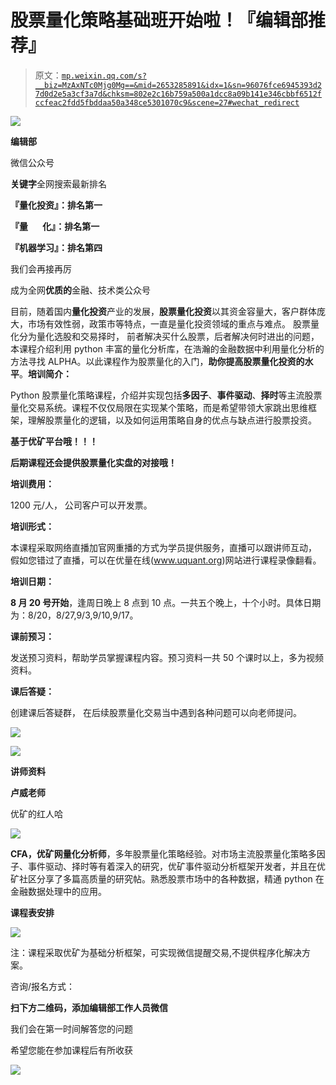 # 股票量化策略基础班开始啦！『编辑部推荐』

> 原文：[`mp.weixin.qq.com/s?__biz=MzAxNTc0Mjg0Mg==&mid=2653285891&idx=1&sn=96076fce6945393d27d0d2e5a3cf3a7d&chksm=802e2c16b759a500a1dcc8a09b141e346cbbf6512fccfeac2fdd5fbddaa50a348ce5301070c9&scene=27#wechat_redirect`](http://mp.weixin.qq.com/s?__biz=MzAxNTc0Mjg0Mg==&mid=2653285891&idx=1&sn=96076fce6945393d27d0d2e5a3cf3a7d&chksm=802e2c16b759a500a1dcc8a09b141e346cbbf6512fccfeac2fdd5fbddaa50a348ce5301070c9&scene=27#wechat_redirect)

![](img/cb3bd660442e6bc134fbecf2477c43d1.png)

**编辑部**

微信公众号

**关键字**全网搜索最新排名

**『量化投资』：排名第一**

**『量       化』：排名第一**

**『机器学习』：排名第四**

我们会再接再厉

成为全网**优质的**金融、技术类公众号

目前，随着国内**量化投资**产业的发展，**股票量化投资**以其资金容量大，客户群体庞大，市场有效性弱，政策市等特点，一直是量化投资领域的重点与难点。 股票量化分为量化选股和交易择时， 前者解决买什么股票，后者解决何时进出的问题， 本课程介绍利用 python 丰富的量化分析库，在浩瀚的金融数据中利用量化分析的方法寻找 ALPHA。以此课程作为股票量化的入门，**助你提高股票量化投资的水平**。**培训简介：**

Python 股票量化策略课程，介绍并实现包括**多因子**、**事件驱动**、**择时**等主流股票量化交易系统。课程不仅仅局限在实现某个策略，而是希望带领大家跳出思维框架，理解股票量化的逻辑，以及如何运用策略自身的优点与缺点进行股票投资。

**基于优矿平台哦！！！**

**后期课程还会提供股票量化实盘的对接哦！**

**培训费用：**

1200 元/人， 公司客户可以开发票。

**培训形式：**

本课程采取网络直播加官网重播的方式为学员提供服务，直播可以跟讲师互动， 假如您错过了直播，可以在优量在线(www.uquant.org)网站进行课程录像翻看。

**培训日期：**

**8 月 20 号开始**，逢周日晚上 8 点到 10 点。一共五个晚上，十个小时。具体日期为：8/20，8/27,9/3,9/10,9/17。

**课前预习：**

发送预习资料，帮助学员掌握课程内容。预习资料一共 50 个课时以上，多为视频资料。 

**课后答疑：**

创建课后答疑群， 在后续股票量化交易当中遇到各种问题可以向老师提问。

![](img/2eb9e4426d83f7a7587e88b59656f52d.png)

![](img/08d702aed17fb735eec04c8bd4ab2c5e.png)

**讲师资料**

**卢威老师**

优矿的红人哈

![](img/1a03cff17a622db1f45bd4014ff0f02a.png)

**CFA，优矿网量化分析师**，多年股票量化策略经验。对市场主流股票量化策略多因子、事件驱动、择时等有着深入的研究，优矿事件驱动分析框架开发者，并且在优矿社区分享了多篇高质量的研究帖。熟悉股票市场中的各种数据，精通 python 在金融数据处理中的应用。

**课程表安排**

![](img/2b530f4fd89b48146dcc7d545b120e60.png)

注：课程采取优矿为基础分析框架，可实现微信提醒交易,不提供程序化解决方案。

咨询/报名方式：

**扫下方二维码，添加编辑部工作人员微信**

我们会在第一时间解答您的问题

希望您能在参加课程后有所收获

![](img/186ec2ba4a152532d54637a57f3a7f7f.png)
